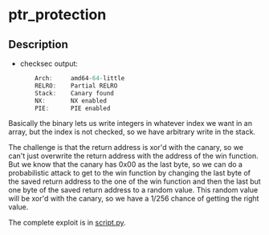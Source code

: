 # ptr_protection

## Description

- checksec output:

    ```c
        Arch:     amd64-64-little
        RELRO:    Partial RELRO
        Stack:    Canary found
        NX:       NX enabled
        PIE:      PIE enabled
    ```

Basically the binary lets us write integers in whatever index we want in an array, but the index is not checked, so we have arbitrary write in the stack.

The challenge is that the return address is xor'd with the canary, so we can't just overwrite the return address with the address of the win function. But we know that the canary has 0x00 as the last byte, so we can do a probabilistic attack to get to the win function by changing the last byte of the saved return address to the one of the win function and then the last but one byte of the saved return address to a random value. This random value will be xor'd with the canary, so we have a 1/256 chance of getting the right value.

The complete exploit is in [script.py](script.py).
